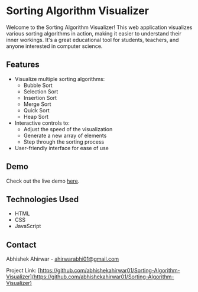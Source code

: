# Sorting Algorithm Visualizer

Welcome to the Sorting Algorithm Visualizer! This web application visualizes various sorting algorithms in action, making it easier to understand their inner workings. It's a great educational tool for students, teachers, and anyone interested in computer science.

## Features

- Visualize multiple sorting algorithms:
  - Bubble Sort
  - Selection Sort
  - Insertion Sort
  - Merge Sort
  - Quick Sort
  - Heap Sort
- Interactive controls to:
  - Adjust the speed of the visualization
  - Generate a new array of elements
  - Step through the sorting process
- User-friendly interface for ease of use

## Demo

Check out the live demo [here](https://github.com/abhishekahirwar01/Sorting-Algorithm-Visualizer/).

## Technologies Used

- HTML
- CSS
- JavaScript


## Contact

Abhishek Ahirwar - [ahirwarabhi01@gmail.com](ahirwarabhi01@gmail.com)

Project Link: [https://github.com/abhishekahirwar01/Sorting-Algorithm-Visualizer](https://github.com/abhishekahirwar01/Sorting-Algorithm-Visualizer)

